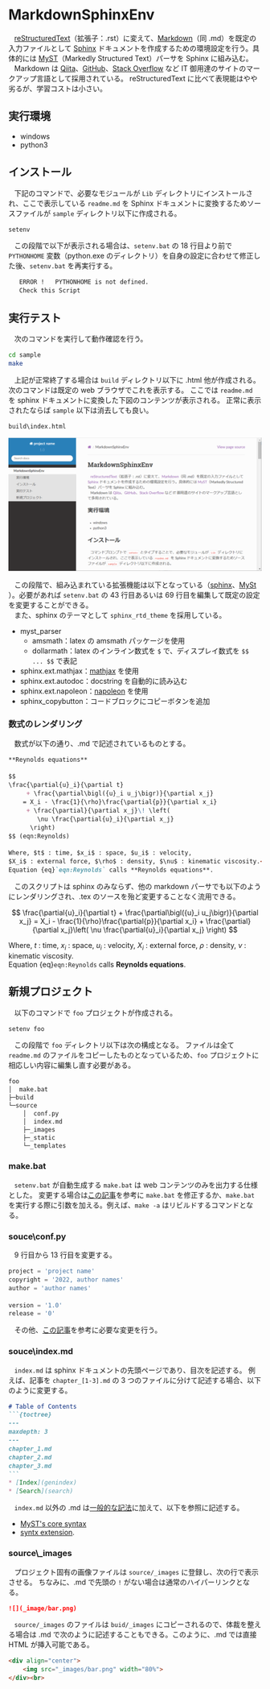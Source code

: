 # MarkdownSphinxEnv

&nbsp;&nbsp; [reStructuredText](https://ja.wikipedia.org/wiki/ReStructuredText)（拡張子：.rst）に変えて、[Markdown](https://ja.wikipedia.org/wiki/Markdown)（同 .md）を既定の入力ファイルとして [Sphinx](https://www.sphinx-doc.org/ja/master/) ドキュメントを作成するための環境設定を行う。具体的には [MyST](https://myst-parser.readthedocs.io/en/latest/)（Markedly Structured Text）パーサを Sphinx に組み込む。<br>
&nbsp;&nbsp; Markdown は [Qiita](https://qiita.com/)、[GitHub](https://github.co.jp/)、[Stack Overflow](https://stackoverflow.com/) など IT 御用達のサイトのマークアップ言語として採用されている。
reStructuredText に比べて表現能はやや劣るが、学習コストは小さい。

## 実行環境

* windows
* python3

## インストール

&nbsp;&nbsp; 下記のコマンドで、必要なモジュールが `Lib` ディレクトリにインストールされ、ここで表示している `readme.md` を Sphinx ドキュメントに変換するためソースファイルが `sample` ディレクトリ以下に作成される。

```sh
setenv
```

&nbsp;&nbsp; この段階で以下が表示される場合は、`setenv.bat` の 18 行目より前で `PYTHONHOME` 変数（python.exe のディレクトリ）を自身の設定に合わせて修正した後、`setenv.bat` を再実行する。

```sh
   ERROR !   PYTHONHOME is not defined.
   Check this Script
```

## 実行テスト

&nbsp;&nbsp; 次のコマンドを実行して動作確認を行う。

```sh
cd sample
make
```

&nbsp;&nbsp; 上記が正常終了する場合は `build` ディレクトリ以下に .html 他が作成される。
次のコマンドは既定の web ブラウザでこれを表示する。
ここでは `readme.md` を sphinx ドキュメントに変換した下図のコンテンツが表示される。
正常に表示されたならば `sample` 以下は消去しても良い。

```sh
build\index.html
```

![](_images/sphinx.PNG)

&nbsp;&nbsp; この段階で、組み込まれている拡張機能は以下となっている（[sphinx](https://www.sphinx-doc.org/en/master/usage/extensions/index.html)、[MySt](https://myst-parser.readthedocs.io/en/latest/syntax/optional.html) ）。必要があれば `setenv.bat` の 43 行目あるいは 69 行目を編集して既定の設定を変更することができる。<br>
&nbsp;&nbsp; また、sphinx のテーマとして `sphinx_rtd_theme` を採用している。

* myst_parser
    * amsmath：latex の amsmath パッケージを使用
    * dollarmath：latex のインライン数式を `$` で、ディスプレイ数式を `$$ ... $$` で表記
* sphinx.ext.mathjax：[mathjax](https://www.mathjax.org/) を使用
* sphinx.ext.autodoc：docstring を自動的に読み込む
* sphinx.ext.napoleon：[napoleon](https://sphinxcontrib-napoleon.readthedocs.io/en/latest/) を使用
* sphinx_copybutton：コードブロックにコピーボタンを追加

### 数式のレンダリング

&nbsp;&nbsp; 数式が以下の通り、.md で記述されているものとする。

```md
**Reynolds equations**

$$
\frac{\partial{u}_i}{\partial t}
     + \frac{\partial\bigl({u}_i u_j\bigr)}{\partial x_j}
    = X_i - \frac{1}{\rho}\frac{\partial{p}}{\partial x_i}
     + \frac{\partial}{\partial x_j}\! \left(
        \nu \frac{\partial{u}_i}{\partial x_j}
      \right)
$$ (eqn:Reynolds)

Where, $t$ : time, $x_i$ : space, $u_i$ : velocity, 
$X_i$ : external force, $\rho$ : density, $\nu$ : kinematic viscosity.<br>
Equation {eq}`eqn:Reynolds` calls **Reynolds equations**.
```

&nbsp;&nbsp; このスクリプトは sphinx のみならず、他の markdown パーサでも以下のようにレンダリングされ、.tex のソースを殆ど変更することなく流用できる。

$$
\frac{\partial{u}_i}{\partial t}
     + \frac{\partial\bigl({u}_i u_j\bigr)}{\partial x_j}
    = X_i - \frac{1}{\rho}\frac{\partial{p}}{\partial x_i}
     + \frac{\partial}{\partial x_j}\left(
        \nu \frac{\partial{u}_i}{\partial x_j}
      \right)
$$

Where, $t$ : time, $x_i$ : space, $u_i$ : velocity, 
$X_i$ : external force, $\rho$ : density, $\nu$ : kinematic viscosity.<br>
Equation {eq}`eqn:Reynolds` calls **Reynolds equations**.

## 新規プロジェクト

&nbsp;&nbsp; 以下のコマンドで `foo` プロジェクトが作成される。

```bash
setenv foo
```

&nbsp;&nbsp; この段階で `foo` ディレクトリ以下は次の構成となる。
ファイルは全て `readme.md` のファイルをコピーしたものとなっているため、`foo` プロジェクトに相応しい内容に編集し直す必要がある。

```
foo
│  make.bat
├─build
└─source
    │  conf.py
    │  index.md
    ├─_images
    ├─_static
    └─_templates
```

### make.bat

&nbsp;&nbsp; `setenv.bat` が自動生成する `make.bat` は web コンテンツのみを出力する仕様とした。
変更する場合は[この記事](https://www.sphinx-doc.org/ja/master/man/sphinx-build.html)を参考に `make.bat` を修正するか、`make.bat` を実行する際に引数を加える。例えば、`make -a` はリビルドするコマンドとなる。

### souce\conf.py

&nbsp;&nbsp; 9 行目から 13 行目を変更する。

```Python
project = 'project name'
copyright = '2022, author names'
author = 'author names'

version = '1.0'
release = '0'
```

&nbsp;&nbsp; その他、[この記事](https://myst-parser.readthedocs.io/en/latest/configuration.html)を参考に必要な変更を行う。 

### souce\index.md

&nbsp;&nbsp; `index.md` は sphinx ドキュメントの先頭ページであり、目次を記述する。
例えば、記事を `chapter_[1-3].md` の 3 つのファイルに分けて記述する場合、以下のように変更する。

````md
# Table of Contents
```{toctree}
---
maxdepth: 3
---
chapter_1.md
chapter_2.md
chapter_3.md
```
* [Index](genindex)
* [Search](search)
````

&nbsp;&nbsp; `index.md` 以外の .md は[一般的な記法](https://ja.wikipedia.org/wiki/Markdown#%E8%A8%98%E6%B3%95%E3%81%AE%E4%BE%8B)に加えて、以下を参照に記述する。

* [MyST's core syntax](https://myst-parser.readthedocs.io/en/latest/syntax/syntax.html#)
* [syntx extension](https://myst-parser.readthedocs.io/en/latest/syntax/optional.html).

### source\\_images

&nbsp;&nbsp; プロジェクト固有の画像ファイルは `source/_images` に登録し、次の行で表示させる。
ちなみに、.md で先頭の `!` がない場合は通常のハイパーリンクとなる。

```md
![](_image/bar.png)
```

&nbsp;&nbsp; `source/_images` のファイルは `buid/_images` にコピーされるので、体裁を整える場合は .md で次のように記述することもできる。このように、.md では直接 HTML が挿入可能である。

```html
<div align="center">
    <img src="_images/bar.png" width="80%">
</div><br>
```
